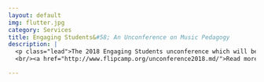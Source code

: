 ```yaml
---
layout: default
img: flutter.jpg
category: Services
title: Engaging Students&#58; An Unconference on Music Pedagogy
description: |
  <p class="lead">The 2018 Engaging Students unconference which will be held in Columbus OH, June 2-3, 2018.</a></p>
  <br/><a href="http://www.flipcamp.org/unconference2018.md/">Read more about it here.</a></p>

---
```

